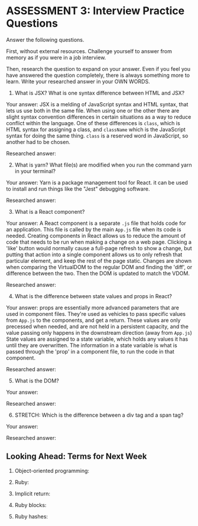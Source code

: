 # ASSESSMENT 3: Interview Practice Questions

Answer the following questions.

First, without external resources. Challenge yourself to answer from memory as if you were in a job interview.

Then, research the question to expand on your answer. Even if you feel you have answered the question completely, there is always something more to learn. Write your researched answer in your OWN WORDS.

1. What is JSX? What is one syntax difference between HTML and JSX?

Your answer: JSX is a melding of JavaScript syntax and HTML syntax, that lets us use both in the same file.  When using one or the other there are slight syntax convention differences in certain situations as a way to reduce conflict within the language.  One of these differences is `class`, which is HTML syntax for assigning a class, and `className` which is the JavaScript syntax for doing the same thing.  `class` is a reserved word in JavaScript, so another had to be chosen.

Researched answer:

2. What is yarn? What file(s) are modified when you run the command yarn in your terminal?

Your answer: Yarn is a package management tool for React. it can be used to install and run things like the "Jest" debugging software.

Researched answer:

3. What is a React component?

Your answer: A React component is a separate `.js` file that holds code for an application.  This file is called by the main `App.js` file when its code is needed.  Creating components in React allows us to reduce the amount of code that needs to be run when making a change on a web page.  Clicking a 'like' button would normally cause a full-page refresh to show a change, but putting that action into a single component allows us to only refresh that particular element, and keep the rest of the page static.  Changes are shown when comparing the VirtualDOM to the regular DOM and finding the 'diff', or difference between the two.  Then the DOM is updated to match the VDOM.

Researched answer:

4. What is the difference between state values and props in React?

Your answer: props are essentially more advanced parameters that are used in component files.  They're used as vehicles to pass specific values from `App.js` to the components, and get a return.  These values are only precessed when needed, and are not held in a persistent capacity, and the value passing only happens in the downstream direction (away from `App.js`)
  State values are assigned to a state variable, which holds any values it has until they are overwritten.  The information in a state variable is what is passed through the 'prop' in a component file, to run the code in that component.
  

Researched answer:

5. What is the DOM?

Your answer:

Researched answer:

6. STRETCH: Which is the difference between a div tag and a span tag?

Your answer:

Researched answer:

## Looking Ahead: Terms for Next Week

1. Object-oriented programming:

2. Ruby:

3. Implicit return:

4. Ruby blocks:

5. Ruby hashes:
